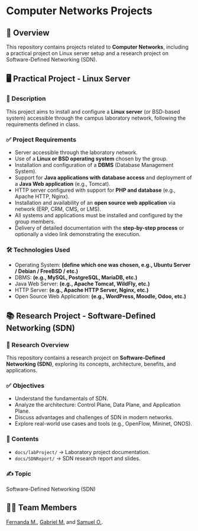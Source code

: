 # Computer Networks Projects

## 📌 Overview

This repository contains projects related to **Computer Networks**, including a practical project on Linux server setup and a research project on Software-Defined Networking (SDN).

## 🖥️ Practical Project - Linux Server

### 📌 Description

This project aims to install and configure a **Linux server** (or BSD-based system) accessible through the campus laboratory network, following the requirements defined in class.

### ✅ Project Requirements

- Server accessible through the laboratory network.
- Use of a **Linux or BSD operating system** chosen by the group.
- Installation and configuration of a **DBMS** (Database Management System).
- Support for **Java applications with database access** and deployment of a **Java Web application** (e.g., Tomcat).
- HTTP server configured with support for **PHP and database** (e.g., Apache HTTP, Nginx).
- Installation and availability of an **open source web application** via network (ERP, CRM, CMS, or LMS).
- All systems and applications must be installed and configured by the group members.
- Delivery of detailed documentation with the **step-by-step process** or optionally a video link demonstrating the execution.

### 🛠️ Technologies Used

- Operating System: **(define which one was chosen, e.g., Ubuntu Server / Debian / FreeBSD / etc.)**
- DBMS: **(e.g., MySQL, PostgreSQL, MariaDB, etc.)**
- Java Web Server: **(e.g., Apache Tomcat, WildFly, etc.)**
- HTTP Server: **(e.g., Apache HTTP Server, Nginx, etc.)**
- Open Source Web Application: **(e.g., WordPress, Moodle, Odoo, etc.)**

## 📚 Research Project - Software-Defined Networking (SDN)

### 📌 Research Overview

This repository contains a research project on **Software-Defined Networking (SDN)**, exploring its concepts, architecture, benefits, and applications.

### ✅ Objectives

- Understand the fundamentals of SDN.
- Analyze the architecture: Control Plane, Data Plane, and Application Plane.
- Discuss advantages and challenges of SDN in modern networks.
- Explore real-world use cases and tools (e.g., OpenFlow, Mininet, ONOS).

### 📂 Contents

- `docs/labProject/` → Laboratory project documentation.
- `docs/SDNReport/` → SDN research report and slides.

### ✍️ Topic

Software-Defined Networking (SDN)

## 👨‍💻 Team Members

[Fernanda M.](https://github.com/Sunref), [Gabriel M.](https://github.com/gm64x) and [Samuel O.](https://github.com/Samuskox).
